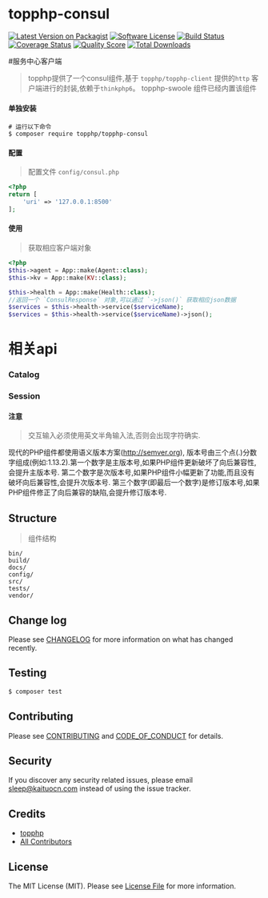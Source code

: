 # topphp-consul

[![Latest Version on Packagist][ico-version]][link-packagist]
[![Software License][ico-license]](LICENSE.md)
[![Build Status][ico-travis]][link-travis]
[![Coverage Status][ico-scrutinizer]][link-scrutinizer]
[![Quality Score][ico-code-quality]][link-code-quality]
[![Total Downloads][ico-downloads]][link-downloads]

#服务中心客户端
> topphp提供了一个consul组件,基于 `topphp/topphp-client` 提供的`http` 客户端进行的封装,依赖于`thinkphp6`。
> topphp-swoole 组件已经内置该组件

#### 单独安装
```shell
# 运行以下命令
$ composer require topphp/topphp-consul
```
#### 配置
> 配置文件 `config/consul.php`

```php
<?php
return [
    'uri' => '127.0.0.1:8500'
];
```

#### 使用
> 获取相应客户端对象

```php
<?php
$this->agent = App::make(Agent::class);
$this->kv = App::make(KV::class);

$this->health = App::make(Health::class);
//返回一个 `ConsulResponse` 对象,可以通过 `->json()` 获取相应json数据
$services = $this->health->service($serviceName);
$services = $this->health->service($serviceName)->json();

```

# 相关api

### Catalog

### Session

#### 注意
> 交互输入必须使用英文半角输入法,否则会出现字符确实.

现代的PHP组件都使用语义版本方案(http://semver.org), 版本号由三个点(.)分数字组成(例如:1.13.2).第一个数字是主版本号,如果PHP组件更新破坏了向后兼容性,会提升主版本号.
第二个数字是次版本号,如果PHP组件小幅更新了功能,而且没有破坏向后兼容性,会提升次版本号.
第三个数字(即最后一个数字)是修订版本号,如果PHP组件修正了向后兼容的缺陷,会提升修订版本号.

## Structure
> 组件结构

```
bin/        
build/
docs/
config/
src/
tests/
vendor/
```

## Change log

Please see [CHANGELOG](CHANGELOG.md) for more information on what has changed recently.

## Testing

``` bash
$ composer test
```

## Contributing

Please see [CONTRIBUTING](CONTRIBUTING.md) and [CODE_OF_CONDUCT](CODE_OF_CONDUCT.md) for details.

## Security

If you discover any security related issues, please email sleep@kaituocn.com instead of using the issue tracker.

## Credits

- [topphp][link-author]
- [All Contributors][link-contributors]

## License

The MIT License (MIT). Please see [License File](LICENSE.md) for more information.

[ico-version]: https://img.shields.io/packagist/v/topphp/topphp-consul.svg?style=flat-square
[ico-license]: https://img.shields.io/badge/license-MIT-brightgreen.svg?style=flat-square
[ico-travis]: https://img.shields.io/travis/topphp/topphp-consul/master.svg?style=flat-square
[ico-scrutinizer]: https://img.shields.io/scrutinizer/coverage/g/topphp/topphp-consul.svg?style=flat-square
[ico-code-quality]: https://img.shields.io/scrutinizer/g/topphp/topphp-consul.svg?style=flat-square
[ico-downloads]: https://img.shields.io/packagist/dt/topphp/topphp-consul.svg?style=flat-square

[link-packagist]: https://packagist.org/packages/topphp/topphp-consul
[link-travis]: https://travis-ci.org/topphp/topphp-consul
[link-scrutinizer]: https://scrutinizer-ci.com/g/topphp/topphp-consul/code-structure
[link-code-quality]: https://scrutinizer-ci.com/g/topphp/topphp-consul
[link-downloads]: https://packagist.org/packages/topphp/topphp-consul
[link-author]: https://github.com/topphp
[link-contributors]: ../../contributors
